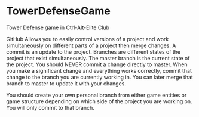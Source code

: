 # TowerDefenseGame
Tower Defense game in Ctrl-Alt-Elite Club

GitHub Allows you to easily control versions of a project and work simultaneously on different parts of a project then merge changes. A commit is an update to the project. Branches are different states of the project that exist simultaneously. The master branch is the current state of the project. You should NEVER commit a change directly to master. When you make a significant change and everything works correctly, commit that change to the branch you are currently working in. You can later merge that branch to master to update it with your changes.

You should create your own personal branch from either game entities or game structure depending on which side of the project you are working on. You will only commit to that branch.
